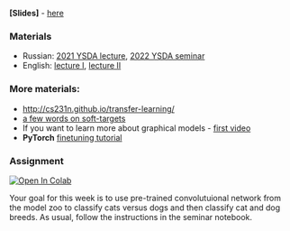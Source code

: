 __[Slides]__ - [here](https://disk.yandex.ru/d/kqZODPyzcxPkeQ)

### Materials
- Russian: [2021 YSDA lecture](https://disk.yandex.ru/i/gdJaPtIzP9yURQ), [2022 YSDA seminar](https://disk.yandex.ru/i/9L2BxaTXb-JSTg)
- English: [lecture I](https://www.youtube.com/watch?v=GxZrEKZfW2o), [lecture II](https://www.youtube.com/watch?v=pA4BsUK3oP4)

### More materials:
- http://cs231n.github.io/transfer-learning/
- [a few words on soft-targets](http://www.kdnuggets.com/2015/05/dark-knowledge-neural-network.html)
- If you want to learn more about graphical models - [first video](https://www.youtube.com/watch?v=uAsys22y5mY)
- **PyTorch** [finetuning tutorial](https://pytorch.org/tutorials/beginner/finetuning_torchvision_models_tutorial.html)


### Assignment
[![Open In Colab](https://colab.research.google.com/assets/colab-badge.svg)](https://colab.research.google.com/github/yandexdataschool/Practical_DL/blob/spring23/week04_finetuning/seminar_pytorch.ipynb)

Your goal for this week is to use pre-trained convolutuional network from the model zoo to classify cats versus dogs and then classify cat and dog breeds.
As usual, follow the instructions in the seminar notebook.


